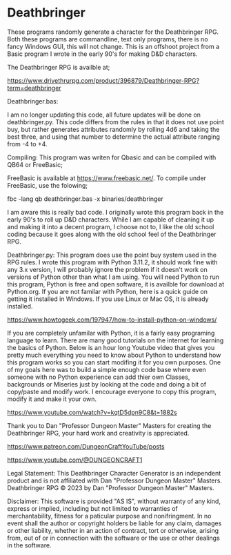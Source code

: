 # Deathbringer

These programs randomly generate a character for the Deathbringer RPG. Both these programs are commandline, text only programs, there is no fancy Windows GUI, this will not change. This is an offshoot project from a Basic program I wrote in the early 90's for making D&D characters.

 The Deathbringer RPG is availble at;

https://www.drivethrurpg.com/product/396879/Deathbringer-RPG?term=deathbringer

Deathbringer.bas:

I am no longer updating this code, all future updates will be done on deathbringer.py. This code differs from the rules in that it does not use point buy, but rather generates attributes randomly by rolling 4d6 and taking the best three, and using that number to determine the actual attribute ranging from -4 to +4.

Compiling:
This program was writen for Qbasic and can be compiled with QB64 or FreeBasic;

FreeBasic is available at https://www.freebasic.net/. To compile under FreeBasic, use the folowing;

fbc -lang qb deathbringer.bas -x binaries/deathbringer 

I am aware this is really bad code. I originally wrote this program back in the early 90's to roll up D&D characters. While I am capable of cleaning it up and making it into a decent program, I choose not to, I like the old school coding because it goes along with the old school feel of the Deathbringer RPG. 

Deathbringer.py: This program does use the point buy system used in the RPG rules. I wrote this program with Python 3.11.2, it should work fine with any 3.x version, I will probably ignore the problem if it doesn't work on versions of Python other than what I am using. You will need Python to run this program, Python is free and open software, it is availble for download at Python.org. If you are not familar with Python, here is a quick guide on getting it installed in Windows. If you use Linux or Mac OS, it is already installed.

https://www.howtogeek.com/197947/how-to-install-python-on-windows/

If you are completely unfamilar with Python, it is a fairly easy programing language to learn. There are many good tutorials on the internet for learning the basics of Python. Below is an hour long Youtube video that gives you pretty much everything you need to know about Python to understand how this program works so you can start modifing it for you own purposes. One of my goals here was to build a simple enough code base where even someone with no Python experience can add thier own Classes, backgrounds or Miseries just by looking at the code and doing a bit of copy/paste and modify work. I encourage everyone to copy this program, modify it and make it your own.

https://www.youtube.com/watch?v=kqtD5dpn9C8&t=1882s

Thank you to Dan "Professor Dungeon Master" Masters for creating the Deathbringer RPG, your hard work and creativity is appreciated.

https://www.patreon.com/DungeonCraftYouTube/posts

https://www.youtube.com/@DUNGEONCRAFT1

Legal Statement:
This Deathbringer Character Generator is an independent product and is not affiliated with Dan "Professor Dungeon Master" Masters. Deathbringer RPG © 2023 by Dan "Professor Dungeon Master" Masters.

Disclaimer: This software is provided "AS IS", without warranty of any kind, express or implied, including but not limited to warranties of merchantability, fitness for a paticular purpose and nonifringment. In no event shall the author or copyright holders be liable for any claim, damages or other liability, whether in an action of contract, tort or otherwise, arising from, out of or in connection with the software or the use or other dealings in the software.
